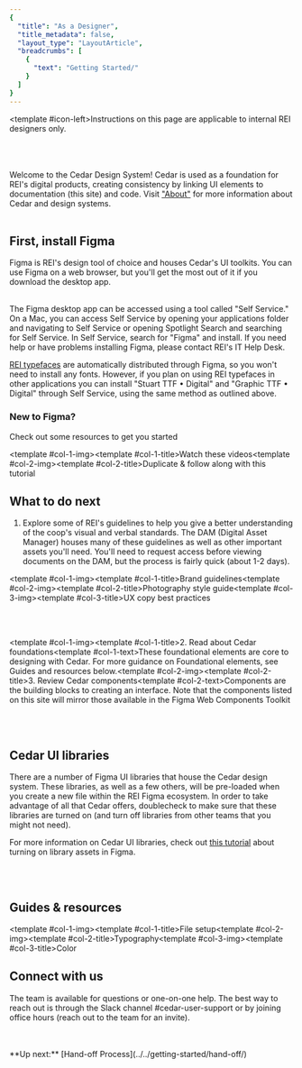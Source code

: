 ```yaml
---
{
  "title": "As a Designer",
  "title_metadata": false,
  "layout_type": "LayoutArticle",
  "breadcrumbs": [
    {
      "text": "Getting Started/"
    }
  ]
}
---
```


[cedar-user-support-link]: https://rei.slack.com/messages/CA58YCGN4
<cdr-banner type="warning" aria-live="polite"><template #icon-left><icon-warning-fill inherit-color /></template>Instructions on this page are applicable to internal REI designers only.</cdr-banner>
<cdr-doc-table-of-contents-shell parentSelector='h2' childSelector='h3'>

<br/>

<cdr-img alt="" :src="$withBase(`/getting-started-for-designers/figma-at-rei.png`)"/>

<br/>
<br/>
  <article-text-callout>Welcome to the Cedar Design System! Cedar is used as a foundation for REI's digital products, creating consistency by linking UI elements to documentation (this site) and code. Visit <a href="../../about/cedar-design-system/">"About"</a> for more information about Cedar and design systems.</article-text-callout>
<br/>
<br/>
  
  ## First, install Figma
Figma is REI's design tool of choice and houses Cedar's UI toolkits. You can use Figma on a web browser, but you'll get the most out of it if you download the desktop app.
<br/>
  
   <cdr-img alt="" :src="$withBase(`/getting-started-for-designers/app-desktop.png`)"/>
 
<br/>
  The Figma desktop app can be accessed using a tool called "Self Service." On a Mac, you can access Self Service by opening your applications folder and navigating to Self Service or opening Spotlight Search and searching for Self Service. In Self Service, search for "Figma" and install. If you need help or have problems installing Figma, please contact REI's IT Help Desk.
  
   <cdr-img alt="" :src="$withBase(`/getting-started-for-designers/self-service.png`)"/>

  
  [REI typefaces](../../foundation/typography/) are automatically distributed through Figma, so you won't need to install any fonts. However, if you plan on using REI typefaces in other applications you can install "Stuart TTF • Digital" and "Graphic TTF • Digital" through Self Service, using the same method as outlined above.
  
 ### New to Figma?
Check out some resources to get you started


 <article-story-columns link1="https://www.youtube.com/playlist?list=PLXDU_eVOJTx7QHLShNqIXL1Cgbxj7HlN4" link2="https://www.figma.com/community/file/1014578976664907444"><template #col-1-img><cdr-img ratio="4-3" cover alt="" :src="$withBase(`/getting-started-for-designers/watch.png`)"/></template><template #col-1-title>Watch these videos</template><template #col-2-img><cdr-img ratio="4-3" cover alt="" :src="$withBase(`/getting-started-for-designers/tutorial.png`)"/></template><template #col-2-title>Duplicate & follow along with this tutorial</template></article-story-columns>


## What to do next
1. Explore some of REI's guidelines to help you give a better understanding of the coop's visual and verbal standards. The DAM (Digital Asset Manager) houses many of these guidelines as well as other important assets you'll need. You'll need to request access before viewing documents on the DAM, but the process is fairly quick (about 1-2 days).

 <article-story-columns link1="https://public.cloud-dam.rei.com/api/public/content/7d09614ed12d4f4d8c56060a2f298c73" link2="https://www.cloud-dam.rei.com/en-us/AssetGuidesandCreativeStandards/AssetGuideBuild/REIPhotographyStandards" link3="https://confluence.rei.com/pages/viewpage.action?spaceKey=DRCREAT&title=UX+Copy+Best+Practices"><template #col-1-img><cdr-img ratio="4-3" cover alt="" :src="$withBase(`/getting-started-for-designers/brand-guidelines.png`)"/></template><template #col-1-title>Brand guidelines</template><template #col-2-img><cdr-img ratio="4-3" cover alt="" :src="$withBase(`/getting-started-for-designers/photography-guidelines.png`)"/></template><template #col-2-title>Photography style guide</template><template #col-3-img><cdr-img ratio="4-3" cover alt="" :src="$withBase(`/getting-started-for-designers/ux-copy.png`)"/></template><template #col-3-title>UX copy best practices</template></article-story-columns>

  <br/>
  <br/>

 <article-story-columns link1="../../foundation/experience-principles/" link2="../../components/accordion/"><template #col-1-img><cdr-img ratio="4-3" cover alt="" :src="$withBase(`/getting-started-for-designers/foundations.png`)"/></template><template #col-1-title>2. Read about Cedar foundations</template><template #col-1-text>These foundational elements are core to designing with Cedar. For more guidance on Foundational elements, see Guides and resources below.</template><template #col-2-img><cdr-img ratio="4-3" cover alt="" :src="$withBase(`/getting-started-for-designers/components.png`)"/></template><template #col-2-title>3. Review Cedar components</template><template #col-2-text>Components are the building blocks to creating an interface. Note that the components listed on this site will mirror those available in the Figma Web Components Toolkit</template></article-story-columns>

<br/>
<br/>
  
## Cedar UI libraries
There are a number of Figma UI libraries that house the Cedar design system. These libraries, as well as a few others, will be pre-loaded when you create a new file within the REI Figma ecosystem. In order to take advantage of all that Cedar offers, doublecheck to make sure that these libraries are turned on (and turn off libraries from other teams that you might not need).
  
  <cdr-img alt="" :src="$withBase(`/getting-started-for-designers/libraries.png`)"/>

  For more information on Cedar UI libraries, check out [this tutorial](https://www.figma.com/file/9V46NiDSDfg1crbdOKpIVN/Turning-on-Libraries%3A-Tutorial?node-id=0%3A1) about turning on library assets in Figma.


<!-- ## Practice using Cedar
Want to jump in and start using Cedar? We have a task for you! Understand when to use Cedar, how to drag & drop components, apply tokens, and hand off to your developer with your [first task](will need link) in Figma.
  
<cdr-img alt="" :src="$withBase(`/getting-started-for-designers/practice.png`)"/> -->

<br/>
<br/>
  
## Guides & resources
  <article-story-columns link1="https://www.figma.com/file/dZF2dkGLlu14ROjoPLGIbH/File-setup%3A-tutorial?node-id=101%3A33" link2="https://www.figma.com/file/BIHbjk562VfoKMsHYS2rwg/Typography-in-Cedar%3A-Tutorial?node-id=1301%3A454" link3="https://www.figma.com/file/I7siXZNfjZVgKoK7RcD1NO/Color%3A-Tutorial?node-id=1%3A9"><template #col-1-img><cdr-img ratio="4-3" cover alt="" :src="$withBase(`/getting-started-for-designers/tutorial-file-setup.png`)"/></template><template #col-1-title>File setup</template><template #col-2-img><cdr-img ratio="4-3" cover alt="" :src="$withBase(`/getting-started-for-designers/tutorial-typography.png`)"/></template><template #col-2-title>Typography</template><template #col-3-img><cdr-img ratio="4-3" cover alt="" :src="$withBase(`/getting-started-for-designers/tutorial-color.png`)"/></template><template #col-3-title>Color</template></article-story-columns>
  
  <!-- <br />
  <article-story-columns link1="https://www.figma.com/file/RJHI65TqMff7F3faj0Fx2R/Using-Components%3A-Tutorial?node-id=2%3A9" link2="https://www.figma.com/file/JrslK3sYjWiPclHj0f4SEZ/Working-with-Developers%3A-Tutorial?node-id=2%3A7" link3="https://www.figma.com/file/tdZn3PIv5B1G6OX8zPkQDb/Accessibility%3A-Tutorial?node-id=1%3A11"><template #col-1-img><cdr-img ratio="4-3" cover alt="" :src="$withBase(`/getting-started-for-designers/tutorial-using-components.png`)"/></template><template #col-1-title>Using Components</template><template #col-2-img><cdr-img ratio="4-3" cover alt="" :src="$withBase(`/getting-started-for-designers/tutorial-developers.png`)"/></template><template #col-2-title>Working with Developers</template><template #col-3-img><cdr-img ratio="4-3" cover alt="" :src="$withBase(`/getting-started-for-designers/tutorial-accessibility.png`)"/></template><template #col-3-title>Accessibility</template></article-story-columns> -->

  ## Connect with us
  The team is available for questions or one-on-one help. The best way to reach out is through the Slack channel #cedar-user-support or by joining office hours (reach out to the team for an invite).
 
<br/>
<br/>
**Up next:** [Hand-off Process](../../getting-started/hand-off/)

<br/><br/>  

</cdr-doc-table-of-contents-shell>
